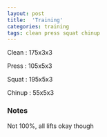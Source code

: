 ```yaml
---
layout: post
title:  'Training'
categories: training
tags: clean press squat chinup
---
```


Clean :   175x3x3

Press   :   105x5x3

Squat   :   195x5x3

Chinup  :   55x5x3

### Notes

Not 100%, all lifts okay though
